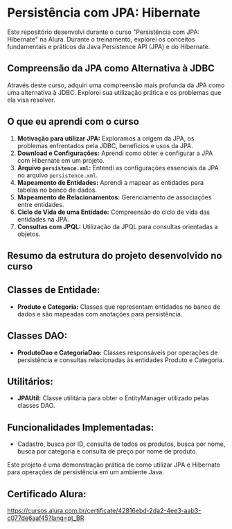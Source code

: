 # Persistência com JPA: Hibernate

Este repositório desenvolvi durante o curso "Persistência com JPA: Hibernate" na Alura. Durante o treinamento, explorei os conceitos fundamentais e práticos da Java Persistence API (JPA) e do Hibernate.

## Compreensão da JPA como Alternativa à JDBC

Através deste curso, adquiri uma compreensão mais profunda da JPA como uma alternativa à JDBC. Explorei sua utilização prática e os problemas que ela visa resolver.

## O que eu aprendi com o curso

1. **Motivação para utilizar JPA:** Exploramos a origem da JPA, os problemas enfrentados pela JDBC, benefícios e usos da JPA.
2. **Download e Configurações:** Aprendi como obter e configurar a JPA com Hibernate em um projeto.
3. **Arquivo `persistence.xml`:** Entendi as configurações essenciais da JPA no arquivo `persistence.xml`.
4. **Mapeamento de Entidades:** Aprendi a mapear as entidades para tabelas no banco de dados.
5. **Mapeamento de Relacionamentos:** Gerenciamento de associações entre entidades.
6. **Ciclo de Vida de uma Entidade:** Compreensão do ciclo de vida das entidades na JPA.
7. **Consultas com JPQL:** Utilização da JPQL para consultas orientadas a objetos.

## Resumo da estrutura do projeto desenvolvido no curso

## Classes de Entidade:

- **Produto e Categoria:** Classes que representam entidades no banco de dados e são mapeadas com anotações para persistência.

## Classes DAO:

- **ProdutoDao e CategoriaDao:** Classes responsáveis por operações de persistência e consultas relacionadas às entidades Produto e Categoria.

## Utilitários:

- **JPAUtil:** Classe utilitária para obter o EntityManager utilizado pelas classes DAO.

## Funcionalidades Implementadas:

- Cadastro, busca por ID, consulta de todos os produtos, busca por nome, busca por categoria e consulta de preço por nome de produto.

Este projeto é uma demonstração prática de como utilizar JPA e Hibernate para operações de persistência em um ambiente Java.

## Certificado Alura:

https://cursos.alura.com.br/certificate/42816ebd-2da2-4ee3-aab3-c077de6aaf45?lang=pt_BR
